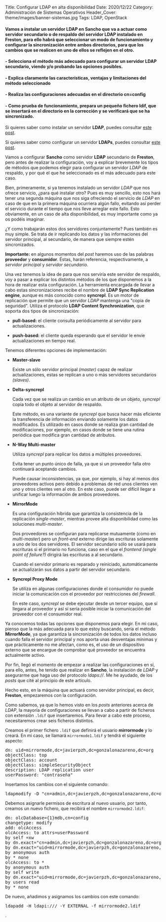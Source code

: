 Title: Configurar LDAP en alta disponibilidad
Date: 2020/12/22
Category: Administración de Sistemas Operativos
Header_Cover: theme/images/banner-sistemas.jpg
Tags: LDAP, OpenStack

#### Vamos a instalar un servidor LDAP en Sancho que va a actuar como servidor secundario o de respaldo del servidor LDAP instalado en Freston, para ello habrá que seleccionar un modo de funcionamiento y configurar la sincronización entre ambos directorios, para que los cambios que se realicen en uno de ellos se reflejen en el otro.

#### - Selecciona el método más adecuado para configurar un servidor LDAP secundario, viendo y/o probando las opciones posibles.
#### - Explica claramente las características, ventajas y limitaciones del método seleccionado
#### - Realiza las configuraciones adecuadas en el directorio cn=config
#### - Como prueba de funcionamiento, prepara un pequeño fichero ldif, que se insertará en el directorio en la corrección y se verificará que se ha sincronizado.

Si quieres saber como instalar un servidor **LDAP**, puedes consultar [este post](https://javierpzh.github.io/instalacion-y-configuracion-inicial-de-openldap.html).

Si quieres saber como configurar un servidor **LDAPs**, puedes consultar [este post](https://javierpzh.github.io/ldaps.html).

Vamos a configurar **Sancho** como servidor **LDAP** secundario de **Freston**, pero antes de realizar la configuración, voy a explicar brevemente los tipos de métodos que podemos elegir para configurar un servidor *LDAP* de respaldo, y por qué el que he seleccionado es el más adecuado para este caso.

Bien, primeramente, si ya tenemos instalado un servidor *LDAP* que nos ofrece servicio, ¿para qué instalar otro? Pues es muy sencillo, esto nos hará tener una segunda máquina que nos siga ofreciendo el servicio de *LDAP* en caso de que en la primera máquina ocurriera algún fallo, evitando así perder el servicio durante el tiempo que nos lleve arreglar este fallo. Esto obviamente, en un caso de alta disponibilidad, es muy importante como ya os podéis imaginar.

¿Y como trabajarán estos dos servidores conjuntamente? Pues también es muy simple. Se trata de ir replicando los datos y las informaciones del servidor principal, al secundario, de manera que siempre estén sincronizados.

**Importante:** en algunos momentos del *post* haremos uso de las palabras **proveedor** y **consumidor**. Éstas, harán referencia, respectivamente, a *servidor principal* y *servidor secundario*.

Una vez tenemos la idea de para que nos serviría este servidor de respaldo, voy a pasar a explicar los distintos métodos de los que disponemos a la hora de realizar esta configuración. La herramienta encargada de llevar a cabo estas sincronizaciones recibe el nombre de **LDAP Sync Replication engine**, aunque es más conocido como **syncrepl**. Es un motor de replicación que permite que un servidor *LDAP* mantenga una "copia de seguridad". Utiliza el protocolo **LDAP Content Synchronization**, que soporta dos tipos de sincronización:

- **pull-based:** el cliente consulta periódicamente al servidor para actualizaciones.

- **push-based:** el cliente queda esperando que el servidor le envíe actualizaciones en tiempo real.

Tenemos diferentes opciones de implementación:

- **Master-slave**

    Existe un sólo servidor principal *(master)* capaz de realizar actualizaciones, estas se replican a uno o más servidores secundarios *(slaves)*.

- **Delta-syncrepl**

    Cada vez que se realiza un cambio en un atributo de un objeto, *syncrepl* copia todo el objeto al servidor de respaldo.

    Este método, es una variante de *syncrepl* que busca hacer más eficiente la transferencia de información enviando solamente los datos modificados. Es utilizado en casos donde se realiza gran cantidad de modificaciones, por ejemplo, en casos donde se tiene una rutina periódica que modifica gran cantidad de atributos.

- **N-Way Multi-master**

    Utiliza *syncrepl* para replicar los datos a múltiples proveedores.

    Evita tener un punto único de falla, ya que si un proveedor falla otro continuará aceptando cambios.

    Puede causar inconsistencias, ya que, por ejemplo, si hay al menos dos proveedores activos pero debido a problemas de red unos clientes ven uno y otros clientes ven al otro. En este caso, puede ser difícil llegar a unificar luego la información de ambos proveedores.

- **MirrorMode**

    Es una configuración híbrida que garantiza la consistencia de la replicación *single-master*, mientras provee alta disponibilidad como las soluciones *multi-master*.

    Dos proveedores se configuran para replicarse mutuamente (como en *multi-master*) pero un *front-end* externo dirige las escrituras solamente a uno de los dos servidores. El servidor secundario sólo se usará para escrituras si el primario no funciona, caso en el que el *frontend* *(single point of failure?)* dirigirá las escrituras a al secundario.

    Cuando el servidor primario es reparado y reiniciado, automáticamente se actualizarán sus datos a partir del servidor secundario.

- **Syncrepl Proxy Mode**

    Se utiliza en algunas configuraciones donde el consumidor no puede iniciar la comunicación con el proveedor por restricciones del *firewall*.

    En este caso, *syncrepl* se debe ejecutar desde un tercer equipo, que sí llegara al proveedor y así sí sería posible iniciar la comunicación del proveedor con el consumidor real.

Ya conocemos todas las opciones que disponemos para elegir. En mi caso, pienso que la más adecuada para lo que estoy buscando, sería el método **MirrorMode**, ya que garantiza la sincronización de todos los datos incluso cuando falla el servidor principal y nos aporta unas desventajas mínimas y que prácticamente no me afectan, como es, el uso de un dispositivo externo que se encargue de comprobar qué proveedor se encuentra actualmente activo.

Por fin, llegó el momento de empezar a realizar las configuraciones en sí, para ello, antes, he tenido que realizar en **Sancho**, la instalación de *LDAP* y asegurarme que haga uso del protocolo *ldaps://*. Me he ayudado, de los *posts* que cité al principio de este artículo.

Hecho esto, en la máquina que actuará como servidor principal, es decir, **Freston**, empezaremos con la configuración.

Como sabemos, ya que lo hemos visto en los *posts* anteriores acerca de *LDAP*, la mayoría de configuraciones se llevan a cabo a partir de ficheros con extensión `.ldif` que insertaremos. Para llevar a cabo este proceso, necesitaremos crear seis ficheros distintos.

Creamos el primer fichero `.ldif` que definirá el usuario **mirrormode** y lo creará. En mi caso, se llamará `mirrormode1.ldif` y tendrá el siguiente aspecto:

<pre>
dn: uid=mirrormode,dc=javierpzh,dc=gonzalonazareno,dc=org
objectClass: top
objectClass: account
objectClass: simpleSecurityObject
description: LDAP replication user
userPassword: "contraseña"
</pre>

Insertamos los cambios con el siguiente comando:

<pre>
ldapmodify -D "cn=admin,dc=javierpzh,dc=gonzalonazareno,dc=org" -W -f mirrormode1.ldif
</pre>

Debemos asignarle permisos de escritura al nuevo usuario, por tanto, creamos un nuevo fichero, que recibirá el nombre `mirrormode2.ldif`:

<pre>
dn: olcDatabase={1}mdb,cn=config
changetype: modify
add: olcAccess
olcAccess: to attrs=userPassword
by self =xw
by dn.exact="cn=admin,dc=javierpzh,dc=gonzalonazareno,dc=org" =xw
by dn.exact="uid=mirrormode,dc=javierpzh,dc=gonzalonazareno,dc=org" read
by anonymous auth
by * none
olcAccess: to *
by anonymous auth
by self write
by dn.exact="uid=mirrormode,dc=javierpzh,dc=gonzalonazareno,dc=org" read
by users read
by * none
</pre>

De nuevo, añadimos y asignamos los cambios con este comando:

<pre>
ldapadd -H ldapi:/// -Y EXTERNAL -f mirrormode2.ldif
</pre>
















.
